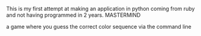 This is my first attempt at making an application in python coming from ruby and not having programmed in 2 years.
MASTERMIND

a game where you guess the correct color sequence via the command line